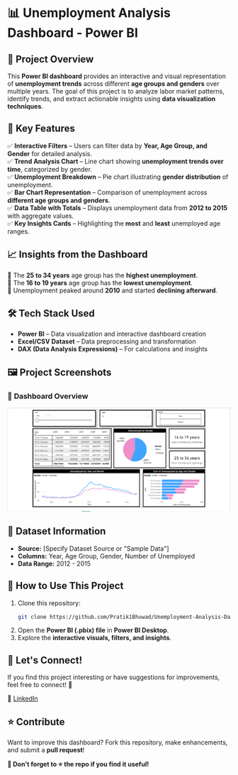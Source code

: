 # 📊 **Unemployment Analysis Dashboard - Power BI**  

## 🚀 **Project Overview**  
This **Power BI dashboard** provides an interactive and visual representation of **unemployment trends** across different **age groups and genders** over multiple years. The goal of this project is to analyze labor market patterns, identify trends, and extract actionable insights using **data visualization techniques**.  

## 📌 **Key Features**  
✅ **Interactive Filters** – Users can filter data by **Year, Age Group, and Gender** for detailed analysis.  
✅ **Trend Analysis Chart** – Line chart showing **unemployment trends over time**, categorized by gender.  
✅ **Unemployment Breakdown** – Pie chart illustrating **gender distribution** of unemployment.  
✅ **Bar Chart Representation** – Comparison of unemployment across **different age groups and genders**.  
✅ **Data Table with Totals** – Displays unemployment data from **2012 to 2015** with aggregate values.  
✅ **Key Insights Cards** – Highlighting the **most** and **least** unemployed age ranges.  

## 📈 **Insights from the Dashboard**  
📌 The **25 to 34 years** age group has the **highest unemployment**.  
📌 The **16 to 19 years** age group has the **lowest unemployment**.  
📌 Unemployment peaked around **2010** and started **declining afterward**.  

## 🛠 **Tech Stack Used**  
- **Power BI** – Data visualization and interactive dashboard creation  
- **Excel/CSV Dataset** – Data preprocessing and transformation  
- **DAX (Data Analysis Expressions)** – For calculations and insights  

## 🖼 **Project Screenshots**  
### 📌 **Dashboard Overview**  
![Dashboard Screenshot](Bi_01.PNG)  

## 📂 **Dataset Information**  
- **Source:** [Specify Dataset Source or "Sample Data"]  
- **Columns:** Year, Age Group, Gender, Number of Unemployed  
- **Data Range:** 2012 - 2015  

## 🏁 **How to Use This Project**  
1. Clone this repository:  
   ```bash
   git clone https://github.com/Pratik1Bhuwad/Unemployment-Analysis-Dashboard---Power-BI-Project.git
   ```
2. Open the **Power BI (.pbix) file** in **Power BI Desktop**.  
3. Explore the **interactive visuals, filters, and insights**.  

## 📢 **Let's Connect!**  
If you find this project interesting or have suggestions for improvements, feel free to connect! 🚀  

🔗 [LinkedIn](https://www.linkedin.com/in/pratik-bhuwad-a62576293/)  

## ⭐ **Contribute**  
Want to improve this dashboard? Fork this repository, make enhancements, and submit a **pull request**!  

**📌 Don't forget to ⭐ the repo if you find it useful!**  
